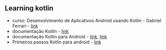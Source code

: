 ## Learning kotlin

- curso: Desenvolvimento de Aplicativos Android usando Kotlin - Gabriel Ferrari - [link](https://www.udemy.com/course/curso-desenvolvedor-kotlin/)
- documentação Kotlin - [link](https://kotlinlang.org/docs/reference/kotlin-doc.html)
- documentação Kotlin para Android - [link](https://kotlinlang.org/docs/reference/android-overview.html), [link](https://developer.android.com/reference/kotlin/packages)
- Primeiros passos Kotlin para android - [link](https://developer.android.com/kotlin)